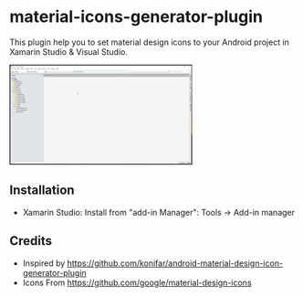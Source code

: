 # material-icons-generator-plugin
This plugin help you to set material design icons to your Android project in Xamarin Studio & Visual Studio.

![alt tag](https://raw.githubusercontent.com/interisti/material-icons-generator-plugin/master/screens/Xamarin%20Studio%20Sample.gif)

## Installation
* Xamarin Studio: Install from "add-in Manager": Tools -> Add-in manager


## Credits
* Inspired by https://github.com/konifar/android-material-design-icon-generator-plugin
* Icons From https://github.com/google/material-design-icons

